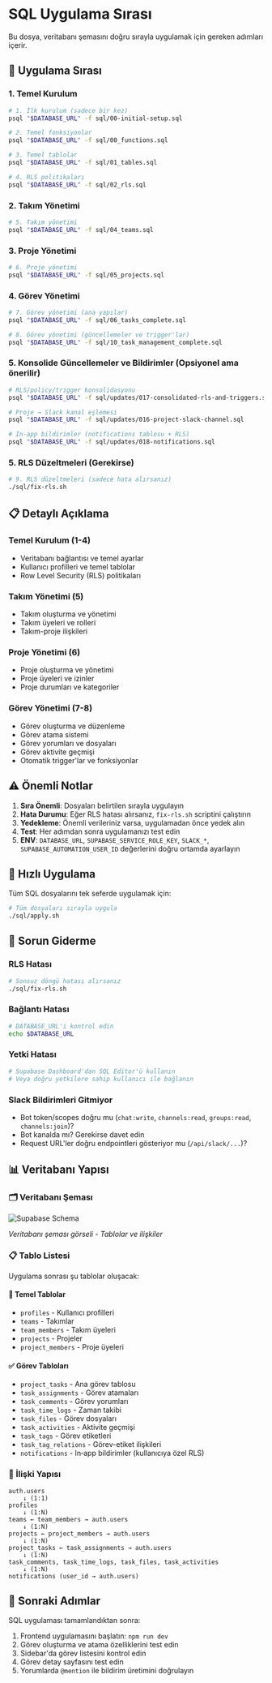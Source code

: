 # SQL Uygulama Sırası

Bu dosya, veritabanı şemasını doğru sırayla uygulamak için gereken adımları içerir.

## 🚀 Uygulama Sırası

### 1. Temel Kurulum
```bash
# 1. İlk kurulum (sadece bir kez)
psql "$DATABASE_URL" -f sql/00-initial-setup.sql

# 2. Temel fonksiyonlar
psql "$DATABASE_URL" -f sql/00_functions.sql

# 3. Temel tablolar
psql "$DATABASE_URL" -f sql/01_tables.sql

# 4. RLS politikaları
psql "$DATABASE_URL" -f sql/02_rls.sql
```

### 2. Takım Yönetimi
```bash
# 5. Takım yönetimi
psql "$DATABASE_URL" -f sql/04_teams.sql
```

### 3. Proje Yönetimi
```bash
# 6. Proje yönetimi
psql "$DATABASE_URL" -f sql/05_projects.sql
```

### 4. Görev Yönetimi
```bash
# 7. Görev yönetimi (ana yapılar)
psql "$DATABASE_URL" -f sql/06_tasks_complete.sql

# 8. Görev yönetimi (güncellemeler ve trigger'lar)
psql "$DATABASE_URL" -f sql/10_task_management_complete.sql
```

### 5. Konsolide Güncellemeler ve Bildirimler (Opsiyonel ama önerilir)
```bash
# RLS/policy/trigger konsolidasyonu
psql "$DATABASE_URL" -f sql/updates/017-consolidated-rls-and-triggers.sql

# Proje → Slack kanal eşlemesi
psql "$DATABASE_URL" -f sql/updates/016-project-slack-channel.sql

# In‑app bildirimler (notifications tablosu + RLS)
psql "$DATABASE_URL" -f sql/updates/018-notifications.sql
```

### 5. RLS Düzeltmeleri (Gerekirse)
```bash
# 9. RLS düzeltmeleri (sadece hata alırsanız)
./sql/fix-rls.sh
```

## 📋 Detaylı Açıklama

### Temel Kurulum (1-4)
- Veritabanı bağlantısı ve temel ayarlar
- Kullanıcı profilleri ve temel tablolar
- Row Level Security (RLS) politikaları

### Takım Yönetimi (5)
- Takım oluşturma ve yönetimi
- Takım üyeleri ve rolleri
- Takım-proje ilişkileri

### Proje Yönetimi (6)
- Proje oluşturma ve yönetimi
- Proje üyeleri ve izinler
- Proje durumları ve kategoriler

### Görev Yönetimi (7-8)
- Görev oluşturma ve düzenleme
- Görev atama sistemi
- Görev yorumları ve dosyaları
- Görev aktivite geçmişi
- Otomatik trigger'lar ve fonksiyonlar

## ⚠️ Önemli Notlar

1. **Sıra Önemli**: Dosyaları belirtilen sırayla uygulayın
2. **Hata Durumu**: Eğer RLS hatası alırsanız, `fix-rls.sh` scriptini çalıştırın
3. **Yedekleme**: Önemli verileriniz varsa, uygulamadan önce yedek alın
4. **Test**: Her adımdan sonra uygulamanızı test edin
5. **ENV**: `DATABASE_URL`, `SUPABASE_SERVICE_ROLE_KEY`, `SLACK_*`, `SUPABASE_AUTOMATION_USER_ID` değerlerini doğru ortamda ayarlayın

## 🔧 Hızlı Uygulama

Tüm SQL dosyalarını tek seferde uygulamak için:

```bash
# Tüm dosyaları sırayla uygula
./sql/apply.sh
```

## 🐛 Sorun Giderme

### RLS Hatası
```bash
# Sonsuz döngü hatası alırsanız
./sql/fix-rls.sh
```

### Bağlantı Hatası
```bash
# DATABASE_URL'i kontrol edin
echo $DATABASE_URL
```

### Yetki Hatası
```bash
# Supabase Dashboard'dan SQL Editor'ü kullanın
# Veya doğru yetkilere sahip kullanıcı ile bağlanın
```

### Slack Bildirimleri Gitmiyor
- Bot token/scopes doğru mu (`chat:write`, `channels:read`, `groups:read`, `channels:join`)?
- Bot kanalda mı? Gerekirse davet edin
- Request URL'ler doğru endpointleri gösteriyor mu (`/api/slack/...`)?

## 📊 Veritabanı Yapısı

### 🗂️ Veritabanı Şeması

![Supabase Schema](./supabase-schema.svg)

*Veritabanı şeması görseli - Tablolar ve ilişkiler*

### 📋 Tablo Listesi

Uygulama sonrası şu tablolar oluşacak:

#### 🔐 Temel Tablolar
- `profiles` - Kullanıcı profilleri
- `teams` - Takımlar
- `team_members` - Takım üyeleri
- `projects` - Projeler
- `project_members` - Proje üyeleri

#### ✅ Görev Tabloları
- `project_tasks` - Ana görev tablosu
- `task_assignments` - Görev atamaları
- `task_comments` - Görev yorumları
- `task_time_logs` - Zaman takibi
- `task_files` - Görev dosyaları
- `task_activities` - Aktivite geçmişi
- `task_tags` - Görev etiketleri
- `task_tag_relations` - Görev-etiket ilişkileri
 - `notifications` - In‑app bildirimler (kullanıcıya özel RLS)

### 🔗 İlişki Yapısı

```
auth.users
    ↓ (1:1)
profiles
    ↓ (1:N)
teams ← team_members → auth.users
    ↓ (1:N)
projects ← project_members → auth.users
    ↓ (1:N)
project_tasks ← task_assignments → auth.users
    ↓ (1:N)
task_comments, task_time_logs, task_files, task_activities
    ↓ (1:N)
notifications (user_id → auth.users)
```

## 🎯 Sonraki Adımlar

SQL uygulaması tamamlandıktan sonra:

1. Frontend uygulamasını başlatın: `npm run dev`
2. Görev oluşturma ve atama özelliklerini test edin
3. Sidebar'da görev listesini kontrol edin
4. Görev detay sayfasını test edin
5. Yorumlarda `@mention` ile bildirim üretimini doğrulayın
